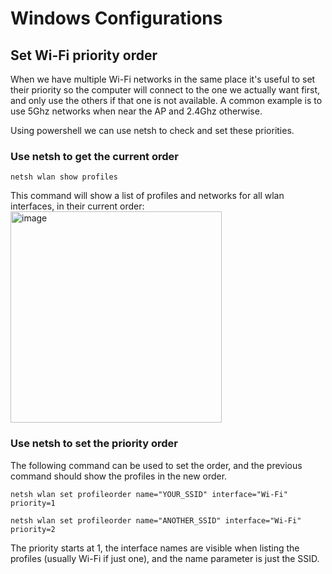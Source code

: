 # Windows Configurations

## Set Wi-Fi priority order
When we have multiple Wi-Fi networks in the same place it's useful to set their priority so the computer will connect to the one we actually want first, and only use the others if that one is not available.
A common example is to use 5Ghz networks when near the AP and 2.4Ghz otherwise.

Using powershell we can use netsh to check and set these priorities.

### Use netsh to get the current order

```netsh wlan show profiles```

This command will show a list of profiles and networks for all wlan interfaces, in their current order:
<img width="338" alt="image" src="https://github.com/ncravino/configs/assets/12738717/f9cf5b07-70aa-40e5-b360-70b65bb6de67">

### Use netsh to set the priority order
The following command can be used to set the order, and the previous command should show the profiles in the new order.

```netsh wlan set profileorder name="YOUR_SSID" interface="Wi-Fi" priority=1```

```netsh wlan set profileorder name="ANOTHER_SSID" interface="Wi-Fi" priority=2```

The priority starts at 1, the interface names are visible when listing the profiles (usually Wi-Fi if just one), and the name parameter is just the SSID.
